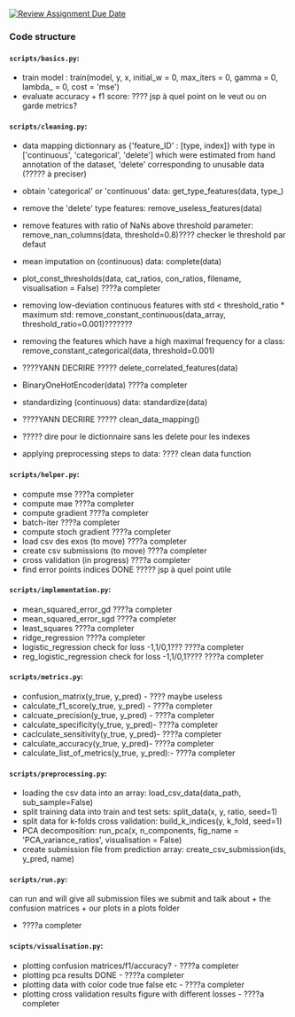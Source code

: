 [![Review Assignment Due Date](https://classroom.github.com/assets/deadline-readme-button-24ddc0f5d75046c5622901739e7c5dd533143b0c8e959d652212380cedb1ea36.svg)](https://classroom.github.com/a/U9FTc9i_)


### Code structure

#### `scripts/basics.py`:

- train model : train(model, y, x, initial_w = 0, max_iters = 0, gamma = 0, lambda_ = 0, cost = 'mse')              
- evaluate accuracy + f1 score: ???? jsp à quel point on le veut ou on garde metrics?

#### `scripts/cleaning.py`:
- data mapping dictionnary as {'feature_ID' : [type, index]} with type in ['continuous', 'categorical', 'delete'] which were estimated from hand annotation of the dataset, 'delete' corresponding to unusable data (????? à preciser)
- obtain 'categorical' or 'continuous' data: get_type_features(data, type_)
- remove the 'delete' type features: remove_useless_features(data)
- remove features with ratio of NaNs above threshold parameter: remove_nan_columns(data, threshold=0.8)???? checker le threshold par defaut
- mean imputation on (continuous) data: complete(data)
- plot_const_thresholds(data, cat_ratios, con_ratios, filename, visualisation = False) ????a completer
- removing low-deviation continuous features with std < threshold_ratio * maximum std: remove_constant_continuous(data_array, threshold_ratio=0.001)??????? 
- removing the features which have a high maximal frequency for a class: remove_constant_categorical(data, threshold=0.001)
- ????YANN DECRIRE ????? delete_correlated_features(data)
- BinaryOneHotEncoder(data)  ????a completer
- standardizing (continuous) data: standardize(data)
- ????YANN DECRIRE ????? clean_data_mapping()
- ????? dire pour le dictionnaire sans les delete pour les indexes

- applying preprocessing steps to data: ???? clean data function


#### `scripts/helper.py`:
- compute mse                       ????a completer
- compute mae                       ????a completer
- compute gradient                  ????a completer
- batch-iter                        ????a completer
- compute stoch gradient            ????a completer
- load csv des exos (to move)       ????a completer
- create csv submissions (to move)  ????a completer
- cross validation (in progress)    ????a completer
- find error points indices     DONE   ????? jsp à quel point utile


#### `scripts/implementation.py`:
- mean_squared_error_gd     ????a completer
- mean_squared_error_sgd        ????a completer
- least_squares     ????a completer
- ridge_regression      ????a completer
- logistic_regression           check for loss -1,1/0,1???      ????a completer
- reg_logistic_regression       check for loss -1,1/0,1????     ????a completer

#### `scripts/metrics.py`:
- confusion_matrix(y_true, y_pred)  - ???? maybe useless
- calculate_f1_score(y_true, y_pred) - ????a completer
- calcuate_precision(y_true, y_pred) - ????a completer
- calculate_specificity(y_true, y_pred)- ????a completer
- caclculate_sensitivity(y_true, y_pred)- ????a completer
- calculate_accuracy(y_true, y_pred)- ????a completer
- calculate_list_of_metrics(y_true, y_pred):- ????a completer


#### `scripts/preprocessing.py`:
- loading the csv data into an array: load_csv_data(data_path, sub_sample=False)
- split training data into train and test sets: split_data(x, y, ratio, seed=1)
- split data for k-folds cross validation: build_k_indices(y, k_fold, seed=1)
- PCA decomposition: run_pca(x, n_components, fig_name = 'PCA_variance_ratios', visualisation = False)
- create submission file from prediction array: create_csv_submission(ids, y_pred, name)

#### `scripts/run.py`:
can run and will give all submission files we submit and talk about + the confusion matrices + our plots in a plots folder
- ????a completer

#### `scipts/visualisation.py`:
- plotting confusion matrices/f1/accuracy?  - ????a completer
- plotting pca results          DONE        - ????a completer
- plotting data with color code true false etc  - ????a completer
- plotting cross validation results figure with different losses - ????a completer






